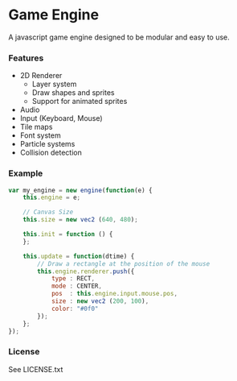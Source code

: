 # Game Engine
A javascript game engine designed to be modular and easy to use.

### Features

- 2D Renderer
	- Layer system
	- Draw shapes and sprites
	- Support for animated sprites
- Audio
- Input (Keyboard, Mouse)
- Tile maps
- Font system
- Particle systems
- Collision detection

### Example

```js
var my_engine = new engine(function(e) {
	this.engine = e;

	// Canvas Size
	this.size = new vec2 (640, 480);

	this.init = function () {
	};

	this.update = function(dtime) {
		// Draw a rectangle at the position of the mouse
		this.engine.renderer.push({
			type : RECT,
			mode : CENTER,
			pos  : this.engine.input.mouse.pos,
			size : new vec2 (200, 100),
			color: "#0f0"
		});
	};
});

```

### License
See LICENSE.txt
